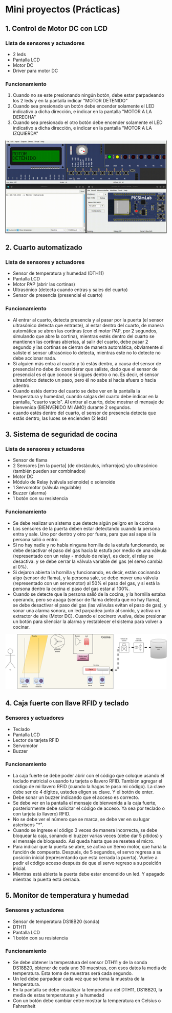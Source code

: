 # Mini proyectos (Prácticas)

## 1. Control de Motor DC con LCD

### Lista de sensores y actuadores

- 2 leds
- Pantalla LCD
- Motor DC
- Driver para motor DC

### Funcionamiento

1. Cuando no se este presionando ningún botón, debe estar parpadeando los 2 leds y en la pantalla indicar "MOTOR DETENIDO"
2. Cuando sea presionado un botón debe encender solamente el LED indicativo a dicha dirección, e indicar en la pantalla "MOTOR A LA DERECHA"
3. Cuando sea presionado el otro botón debe encender solamente el LED indicativo a dicha dirección, e indicar en la pantalla "MOTOR A LA IZQUIERDA"

![motor lcd](./assets/videos/motor_lcd.gif)
<!--
**Código**

<details markdown="1">
<summary>Código</summary>

```C
#include <Wire.h>
#include <LiquidCrystal_I2C.h>

//Configuro los pines físicos para las entradas y salidas
const byte LED_I = 25;
const byte LED_D = 26;
const byte MOTOR_1 = 18;
const byte MOTOR_2 = 19;
const byte BTN_D = 34;
const byte BTN_I = 35;

// Set the LCD address to 0x27 for a 16 chars and 2 line display
LiquidCrystal_I2C lcd(0x27, 16, 2);

void setup() {
  // configurando los pines como entradas y salidas
  pinMode(LED_I, OUTPUT);
  pinMode(LED_D, OUTPUT);
  pinMode(MOTOR_1, OUTPUT);
  pinMode(MOTOR_2, OUTPUT);
  pinMode(BTN_I, INPUT);
  pinMode(BTN_D, INPUT);

  Serial.begin(115200);
  lcd.begin();
  // Enciende la luz de fondo pantalla
  lcd.backlight();
  //Por default comenzará a escribir en la posición x=0,y=0
  //se manda el siguiente texto a la pantalla
  lcd.print("Mecatronica 85"); //no se ponen acentos
  //Nos movemos al segundo renglón, en la primera posición
  lcd.setCursor(0, 1);
  //se manda el siguiente texto a la pantalla
  lcd.print("Motor DC");
}

int mensaje1 = 0;
int mensaje2 = 0;
int mensaje3 = 0;

void loop() {
  if (digitalRead(BTN_I) == 1) {

    if (mensaje1 == 0) {
      lcd.clear();
      lcd.setCursor(0, 0);
      lcd.print("MOTOR"); //no se ponen acentos
      lcd.setCursor(0, 1);
      lcd.print("DERECHA");
      Serial.println("Motor gira derecha");
      mensaje1++;
      mensaje2 = 0;
      mensaje3 = 0;
    }
    digitalWrite(MOTOR_1, HIGH);
    digitalWrite(MOTOR_2, LOW);
    //Leds
    digitalWrite(LED_I, HIGH);
    digitalWrite(LED_D, LOW);

  } else if (digitalRead(BTN_D) == 1) {

    if (mensaje2 == 0) {
      lcd.clear();
      lcd.setCursor(0, 0);
      lcd.print("MOTOR"); //no se ponen acentos
      lcd.setCursor(0, 1);
      lcd.print("IZQUIERDA");
      Serial.println("Motor gira Izquierdar");
      mensaje2++;
      mensaje1 = 0;
      mensaje3 = 0;
    }

    // Motor
    digitalWrite(MOTOR_1, LOW);
    digitalWrite(MOTOR_2, HIGH);
    //**Leds**
    digitalWrite(LED_I, LOW);
    digitalWrite(LED_D, HIGH);
  } else {

    if (mensaje3 == 0) {
      lcd.clear();
      lcd.setCursor(0, 0);
      lcd.print("MOTOR"); //no se ponen acentos
      lcd.setCursor(0, 1);
      lcd.print("DETENIDO");
      Serial.println("Motor Detenido");
      mensaje3++;
      mensaje1 = 0;
      mensaje2 = 0;
    }
    // Motor apagado
    digitalWrite(MOTOR_1, LOW);
    digitalWrite(MOTOR_2, LOW);
    //Hago un blink con los leds
    //Leds
    digitalWrite(LED_I, LOW);
    digitalWrite(LED_D, LOW);
    delay(200);
    digitalWrite(LED_I, HIGH);
    digitalWrite(LED_D, HIGH);
    delay(200);
  }
}
```

</details> -->

## 2. Cuarto automatizado

### Lista de sensores y actuadores

- Sensor de temperatura y humedad (DTH11)
- Pantalla LCD
- Motor PAP (abrir las cortinas)
- Ultrasónico (detecta cuando entras y sales del cuarto)
- Sensor de presencia (presencial el cuarto)

### Funcionamiento

- Al entrar al cuarto, detecta presencia y al pasar por la puerta (el sensor ultrasónico detecta que entraste), al estar dentro del cuarto, de manera automática se abren las cortinas (con el motor PAP, por 2 segundos, simulando que abre la cortina), mientras estés dentro del cuarto se mantienen las cortinas abiertas, al salir del cuarto, debe pasar 2 segundo y las cortinas se cierran de manera automática, obviamente si saliste el sensor ultrasónico lo detecta, mientras este no lo detecte no debe accionar nada.
- Si alguien más entra al cuarto y tú estás dentro, a causa del sensor de presencial no debe de considerar que saliste, dado que el sensor de presencial es el que conoce si sigues dentro o no. Es decir, el sensor ultrasónico detecto un paso, pero él no sabe si hacia afuera o hacia adentro.
- Cuando estés dentro del cuarto se debe ver en la pantalla la temperatura y humedad, cuando salgas del cuarto debe indicar en la pantalla, "cuarto vacío". Al entrar al cuarto, debe mostrar el mensaje de bienvenida (BIENVENIDO MI AMO) durante 2 segundos.
- cuando estés dentro del cuarto, el sensor de presencia detecta que estás dentro, las luces se encienden (2 leds)

## 3. Sistema de seguridad de cocina

### Lista de sensores y actuadores

- Sensor de flama
- 2 Sensores [en la puerta] (de obstáculos, infrarrojos) y/o ultrasónico (también pueden ser combinados)
- Motor DC
- Módulo de Relay (válvula solenoide) o solenoide
- 1 Servomotor (válvula regulable)
- Buzzer (alarma)
- 1 botón con su resistencia

### Funcionamiento

- Se debe realizar un sistema que detecte algún peligro en la cocina
- Los sensores de la puerta deben estar detectando cuando la persona entra y sale. Uno por dentro y otro por fuera, para que así sepa si la persona salió o entro.
- Si no hay nadie y no había ninguna hornilla de la estufa funcionando, se debe desactivar el paso del gas hacia la estufa por medio de una válvula (representado con un relay - módulo de relay), es decir, el relay se desactiva. y se debe cerrar la válvula variable del gas (el servo cambia al 0%).
- Si dejaron abierta la hornilla y funcionando, es decir, están cocinando algo (sensor de flama), y la persona sale, se debe mover una válvula (representado con un servomotor) al 50% el paso del gas, y si está la persona dentro la cocina el paso del gas estar al 100%.
- Cuando se detecte que la persona salió de la cocina, y la hornilla estaba operando, pero se apaga (sensor de flama detecta que no hay flama), se debe desactivar el paso del gas (las válvulas evitan el paso de gas), y sonar una alarma sonora, un led parpadea junto al sonido, y activa un extractor de aire (Motor DC). Cuando el cocinero vuelva, debe presionar un botón para silenciar la alarma y restablecer el sistema para volver a cocinar.

![cocina](assets/diagrama_practica4.drawio.png)

## 4. Caja fuerte con llave RFID y teclado

### Sensores y actuadores

- Teclado
- Pantalla LCD
- Lector de tarjeta RFID
- Servomotor
- Buzzer

### Funcionamiento

- La caja fuerte se debe poder abrir con el código que coloque usando el teclado matricial o usando tu tarjeta o llavero RFID. También agregar el código de mi llavero RFID (cuando la hagas te paso mi código). La clave debe ser de 4 dígitos, ustedes eligen su clave. Y el botón de enter.
- Debe sonar un buzzer indicando que el acceso es correcto.
- Se debe ver en la pantalla el mensaje de bienvenida a la caja fuerte, posteriormente debe solicitar el código de acceso. Ya sea por teclado o con tarjeta (o llavero) RFID.
- No se debe ver el número que se marca, se debe ver en su lugar asteriscos "*".
- Cuando se ingrese el código 3 veces de manera incorrecta, se debe bloquear la caja, sonando el buzzer varias veces (debe dar 5 pitidos) y el mensaje de bloqueado. Así queda hasta que se resetea el micro.
- Para indicar que la puerta se abre, se activa un Servo motor, que haría la función de compuerta. Después, de 5 segundos, el servo regresa a su posición inicial (representando que esta cerrada la puerta). Vuelve a pedir el código acceso después de que el servo regreso a su posición inicial.
- Mientras está abierta la puerta debe estar encendido un led. Y apagado mientras la puerta está cerrada.

## 5. Monitor de temperatura y humedad

### Sensores y actuadores

- Sensor de temperatura DS18B20 (sonda)
- DTH11
- Pantalla LCD
- 1 botón con su resistencia

### Funcionamiento

- Se debe obtener la temperatura del sensor DTH11 y de la sonda DS18B20, obtener de cada uno 30 muestras, con esos datos la media de temperatura. Esta toma de muestras será cada segundo.
- Un led debe parpadear cada vez que se toma la muestra de la temperatura.
- En la pantalla se debe visualizar la temperatura del DTH11, DS18B20, la media de estas temperaturas y la humedad
- Con un botón debe cambiar entre mostrar la temperatura en Celsius o Fahrenheit
